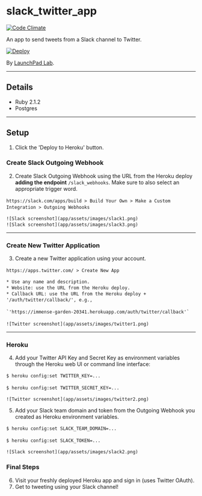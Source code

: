# slack_twitter_app

[![Code Climate](https://codeclimate.com/repos/5727c3e0b7eacc22740059a0/badges/c6e5cf6f1cce6491948d/gpa.svg)](https://codeclimate.com/repos/5727c3e0b7eacc22740059a0/feed)

An app to send tweets from a Slack channel to Twitter.

[![Deploy](https://www.herokucdn.com/deploy/button.svg)](https://heroku.com/deploy?template=https://github.com/LaunchPadLab/slack_twitter_app/tree/heroku_deploy_test)

By [LaunchPad Lab](http://launchpadlab.com).

***

## Details

* Ruby 2.1.2
* Postgres

***

## Setup

1. Click the 'Deploy to Heroku' button.

  ### Create Slack Outgoing Webhook

2. Create Slack Outgoing Webhook using the URL from the Heroku deploy **adding the endpoint** `/slack_webhooks`. Make sure to also select an appropriate trigger word.

  `https://slack.com/apps/build > Build Your Own > Make a Custom Integration > Outgoing Webhooks`

    ![Slack screenshot](app/assets/images/slack1.png)
    ![Slack screenshot](app/assets/images/slack3.png)

  ***

  ### Create New Twitter Application

3. Create a new Twitter application using your account.

  `https://apps.twitter.com/ > Create New App`

    * Use any name and description.
    * Website: use the URL from the Heroku deploy.
    * Callback URL: use the URL from the Heroku deploy + '/auth/twitter/callback/', e.g.,

    `'https://immense-garden-20341.herokuapp.com/auth/twitter/callback'`

    ![Twitter screenshot](app/assets/images/twitter1.png)

  ***

  ### Heroku

4. Add your Twitter API Key and Secret Key as environment variables through the Heroku web UI or command line interface:

  ~~~~
  $ heroku config:set TWITTER_KEY=...

  $ heroku config:set TWITTER_SECRET_KEY=...
  ~~~~

    ![Twitter screenshot](app/assets/images/twitter2.png)


5. Add your Slack team domain and token from the Outgoing Webhook you created as Heroku environment variables.

  ~~~~
  $ heroku config:set SLACK_TEAM_DOMAIN=...

  $ heroku config:set SLACK_TOKEN=...
  ~~~~

    ![Slack screenshot](app/assets/images/slack2.png)

  ### Final Steps

6. Visit your freshly deployed Heroku app and sign in (uses Twitter OAuth).
7. Get to tweeting using your Slack channel!
